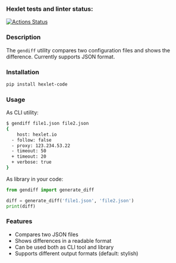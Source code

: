 ### Hexlet tests and linter status:
[![Actions Status](https://github.com/shtoporrr/python-project-50/actions/workflows/hexlet-check.yml/badge.svg)](https://github.com/shtoporrr/python-project-50/actions)

### Description
The `gendiff` utility compares two configuration files and shows the difference. Currently supports JSON format.

### Installation
```bash
pip install hexlet-code
```

### Usage
As CLI utility:
```bash
$ gendiff file1.json file2.json
{
    host: hexlet.io
  - follow: false
  - proxy: 123.234.53.22
  - timeout: 50
  + timeout: 20
  + verbose: true
}
```

As library in your code:
```python
from gendiff import generate_diff

diff = generate_diff('file1.json', 'file2.json')
print(diff)
```

### Features
- Compares two JSON files
- Shows differences in a readable format
- Can be used both as CLI tool and library
- Supports different output formats (default: stylish)